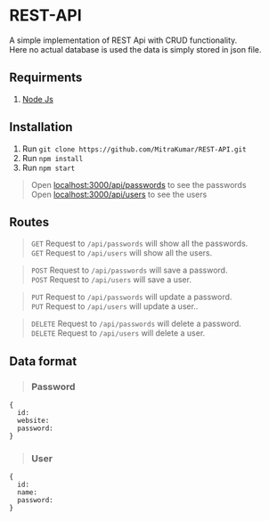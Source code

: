 # REST-API
A simple implementation of REST Api with CRUD functionality.\
Here no actual database is used the data is simply stored in json file.

## Requirments
1) [Node Js](https://nodejs.org/en/)

## Installation
1) Run `git clone https://github.com/MitraKumar/REST-API.git`
2) Run `npm install`
3) Run `npm start`

> Open [localhost:3000/api/passwords](http://localhost:3000/api/passwords) to see the passwords\
> Open [localhost:3000/api/users](http://localhost:3000/api/passwords) to see the users

## Routes

> `GET` Request to `/api/passwords` will show all the passwords.\
> `GET` Request to `/api/users` will show all the users.

> `POST` Request to `/api/passwords` will save a password.\
> `POST` Request to `/api/users` will save a user.

> `PUT` Request to `/api/passwords` will update a password.\
> `PUT` Request to `/api/users` will update a user..

> `DELETE` Request to `/api/passwords` will delete a password.\
> `DELETE` Request to `/api/users` will delete a user.

## Data format

> ### Password
```
{
  id: 
  website:
  password:
}
```

> ### User
```
{
  id:
  name:
  password:
}
```
